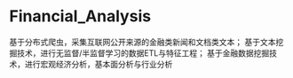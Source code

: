 # Financial_Analysis
基于分布式爬虫，采集互联网公开来源的金融类新闻和文档类文本； 基于文本挖掘技术，进行无监督/半监督学习的数据ETL与特征工程； 基于金融数据挖掘技术，进行宏观经济分析，基本面分析与行业分析
